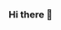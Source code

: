 ### Hi there 👋

<!--
**jonvesguerra/jonvesguerra** is a ✨ _special_ ✨ repository because its `README.md` (this file) appears on your GitHub profile.

- 🔭 I’m currently working on strengthening my skills in R, SQL, and Python!
- 💬 Ask me about 
- 📫 How to reach me: Through email (jonvanesguerra@gmail.com)!
- 😄 Pronouns: He/Him/His
- ⚡ Fun fact: ...
-->
